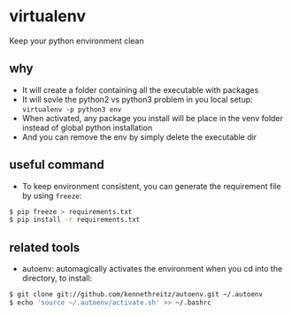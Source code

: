 # virtualenv
Keep your python environment clean

## why
* It will create a folder containing all the executable with packages
* It will sovle the python2 vs python3 problem in you local setup: 
    `virtualenv -p python3 env`
* When activated, any package you install will be place in the venv folder instead of global python installation
* And you can remove the env by simply delete the executable dir

## useful command
* To keep environment consistent, you can generate the requirement file by using `freeze`:

```bash
$ pip freeze > requirements.txt
$ pip install -r requirements.txt
```

## related tools
* autoenv: automagically activates the environment when you cd into the directory, to install:
```bash
$ git clone git://github.com/kennethreitz/autoenv.git ~/.autoenv
$ echo 'source ~/.autoenv/activate.sh' >> ~/.bashrc
```
